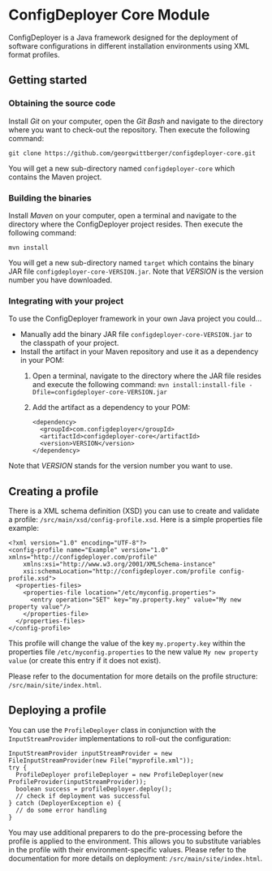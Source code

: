 ConfigDeployer Core Module
==========================

ConfigDeployer is a Java framework designed for the deployment of software configurations in different installation environments using XML format profiles.

Getting started
---------------

### Obtaining the source code

Install *Git* on your computer, open the *Git Bash* and navigate to the directory where you want to check-out the repository. Then execute the following command:

    git clone https://github.com/georgwittberger/configdeployer-core.git

You will get a new sub-directory named `configdeployer-core` which contains the Maven project.

### Building the binaries

Install *Maven* on your computer, open a terminal and navigate to the directory where the ConfigDeployer project resides. Then execute the following command:

    mvn install

You will get a new sub-directory named `target` which contains the binary JAR file `configdeployer-core-VERSION.jar`. Note that *VERSION* is the version number you have downloaded.

### Integrating with your project

To use the ConfigDeployer framework in your own Java project you could...

-   Manually add the binary JAR file `configdeployer-core-VERSION.jar` to the classpath of your project.
-   Install the artifact in your Maven repository and use it as a dependency in your POM:
    1.  Open a terminal, navigate to the directory where the JAR file resides and execute the following command: `mvn install:install-file -Dfile=configdeployer-core-VERSION.jar`
    2.  Add the artifact as a dependency to your POM:

            <dependency>
              <groupId>com.configdeployer</groupId>
              <artifactId>configdeployer-core</artifactId>
              <version>VERSION</version>
            </dependency>

Note that *VERSION* stands for the version number you want to use.

Creating a profile
------------------

There is a XML schema definition (XSD) you can use to create and validate a profile: `/src/main/xsd/config-profile.xsd`. Here is a simple properties file example:

    <?xml version="1.0" encoding="UTF-8"?>
    <config-profile name="Example" version="1.0" xmlns="http://configdeployer.com/profile"
        xmlns:xsi="http://www.w3.org/2001/XMLSchema-instance"
        xsi:schemaLocation="http://configdeployer.com/profile config-profile.xsd">
      <properties-files>
        <properties-file location="/etc/myconfig.properties">
          <entry operation="SET" key="my.property.key" value="My new property value"/>
        </properties-file>
      </properties-files>
    </config-profile>

This profile will change the value of the key `my.property.key` within the properties file `/etc/myconfig.properties` to the new value `My new property value` (or create this entry if it does not exist).

Please refer to the documentation for more details on the profile structure: `/src/main/site/index.html`.

Deploying a profile
-------------------

You can use the `ProfileDeployer` class in conjunction with the `InputStreamProvider` implementations to roll-out the configuration:

    InputStreamProvider inputStreamProvider = new FileInputStreamProvider(new File("myprofile.xml"));
    try {
      ProfileDeployer profileDeployer = new ProfileDeployer(new ProfileProvider(inputStreamProvider));
      boolean success = profileDeployer.deploy();
      // check if deployment was successful
    } catch (DeployerException e) {
      // do some error handling
    }

You may use additional preparers to do the pre-processing before the profile is applied to the environment. This allows you to substitute variables in the profile with their environment-specific values. Please refer to the documentation for more details on deployment: `/src/main/site/index.html`.
